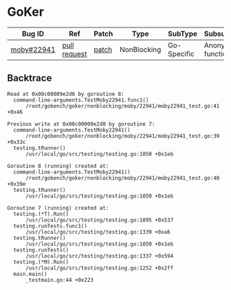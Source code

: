
# GoKer

| Bug ID|  Ref | Patch | Type | SubType | SubsubType |
| ----  | ---- | ----  | ---- | ---- | ---- |
|[moby#22941]|[pull request]|[patch]| NonBlocking | Go-Specific | Anonymous function |

[moby#22941]:(moby22941_test.go)
[patch]:https://github.com/moby/moby/pull/22941/files
[pull request]:https://github.com/moby/moby/pull/22941
 

## Backtrace

```
Read at 0x00c00009e2d0 by goroutine 8:
  command-line-arguments.TestMoby22941.func1()
      /root/gobench/goker/nonblocking/moby/22941/moby22941_test.go:41 +0x46

Previous write at 0x00c00009e2d0 by goroutine 7:
  command-line-arguments.TestMoby22941()
      /root/gobench/goker/nonblocking/moby/22941/moby22941_test.go:39 +0x33c
  testing.tRunner()
      /usr/local/go/src/testing/testing.go:1050 +0x1eb

Goroutine 8 (running) created at:
  command-line-arguments.TestMoby22941()
      /root/gobench/goker/nonblocking/moby/22941/moby22941_test.go:40 +0x39e
  testing.tRunner()
      /usr/local/go/src/testing/testing.go:1050 +0x1eb

Goroutine 7 (running) created at:
  testing.(*T).Run()
      /usr/local/go/src/testing/testing.go:1095 +0x537
  testing.runTests.func1()
      /usr/local/go/src/testing/testing.go:1339 +0xa6
  testing.tRunner()
      /usr/local/go/src/testing/testing.go:1050 +0x1eb
  testing.runTests()
      /usr/local/go/src/testing/testing.go:1337 +0x594
  testing.(*M).Run()
      /usr/local/go/src/testing/testing.go:1252 +0x2ff
  main.main()
      _testmain.go:44 +0x223
```

